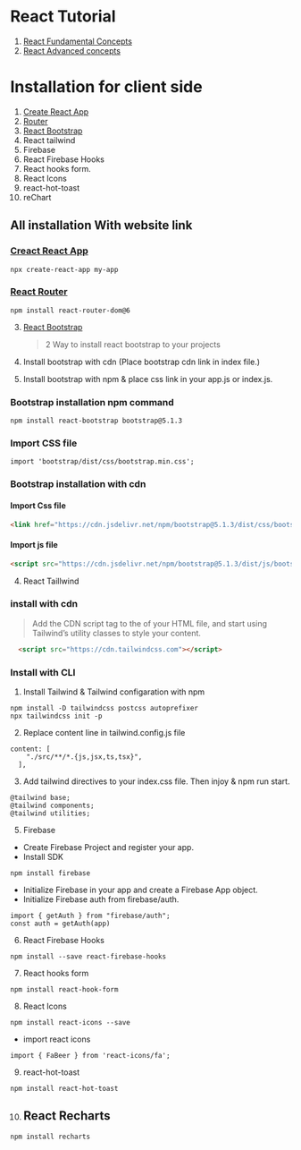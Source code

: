 # React Tutorial

1. [React Fundamental Concepts](https://github.com/dev-nazmulislam/react-short-note/tree/react-fundamental)
2. [React Advanced concepts](https://github.com/dev-nazmulislam/react-short-note/tree/advanced)

# Installation for client side

1.  [Create React App](#creact-react-app)
2.  [Router](#react-router)
3.  [React Bootstrap](#react-bootstrap)
4.  React tailwind
5.  Firebase
6.  React Firebase Hooks
7.  React hooks form.
8.  React Icons
9.  react-hot-toast
10. reChart

## All installation With website link

### [Creact React App](https://react-bootstrap.github.io/)

```Js
npx create-react-app my-app
```

### [React Router](https://reactrouter.com/docs/en/v6/getting-started/overview)

```Js
npm install react-router-dom@6
```

3. [React Bootstrap](https://react-bootstrap.github.io/)

   > 2 Way to install react bootstrap to your projects

1. Install bootstrap with cdn (Place bootstrap cdn link in index file.)
1. Install bootstrap with npm & place css link in your app.js or index.js.

### Bootstrap installation npm command

```
npm install react-bootstrap bootstrap@5.1.3
```

### Import CSS file

```
import 'bootstrap/dist/css/bootstrap.min.css';
```

### Bootstrap installation with cdn

#### Import Css file

```Html
<link href="https://cdn.jsdelivr.net/npm/bootstrap@5.1.3/dist/css/bootstrap.min.css" rel="stylesheet" integrity="sha384-1BmE4kWBq78iYhFldvKuhfTAU6auU8tT94WrHftjDbrCEXSU1oBoqyl2QvZ6jIW3" crossorigin="anonymous">
```

#### Import js file

```Html
<script src="https://cdn.jsdelivr.net/npm/bootstrap@5.1.3/dist/js/bootstrap.bundle.min.js" integrity="sha384-ka7Sk0Gln4gmtz2MlQnikT1wXgYsOg+OMhuP+IlRH9sENBO0LRn5q+8nbTov4+1p" crossorigin="anonymous"></script>
```

4. React Taillwind

### install with cdn

> Add the CDN script tag to the <head> of your HTML file, and start using Tailwind’s utility classes to style your content.

```Html
  <script src="https://cdn.tailwindcss.com"></script>
```

### Install with CLI

1. Install Tailwind & Tailwind configaration with npm

```
npm install -D tailwindcss postcss autoprefixer
npx tailwindcss init -p
```

2. Replace content line in tailwind.config.js file

```
content: [
    "./src/**/*.{js,jsx,ts,tsx}",
  ],
```

3. Add tailwind directives to your index.css file. Then injoy & npm run start.

```
@tailwind base;
@tailwind components;
@tailwind utilities;
```

5. Firebase

- Create Firebase Project and register your app.
- Install SDK

```Js
npm install firebase
```

- Initialize Firebase in your app and create a Firebase App object.
- Initialize Firebase auth from firebase/auth.

```Js
import { getAuth } from "firebase/auth";
const auth = getAuth(app)
```

6. React Firebase Hooks

```Js
npm install --save react-firebase-hooks
```

7. React hooks form

```Js
npm install react-hook-form
```

8. React Icons

```Js
npm install react-icons --save
```

- import react icons

```Js
import { FaBeer } from 'react-icons/fa';
```

9. react-hot-toast

```Js
npm install react-hot-toast
```

10. ## React Recharts

```
npm install recharts
```
